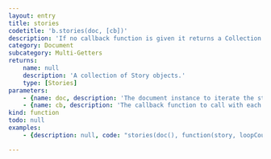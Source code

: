 ```yaml
---
layout: entry
title: stories
codetitle: 'b.stories(doc, [cb])'
description: 'If no callback function is given it returns a Collection of items otherwise calls the given callback function with each story of the given document.'
category: Document
subcategory: Multi-Getters
returns:
    name: null
    description: 'A collection of Story objects.'
    type: [Stories]
parameters:
    - {name: doc, description: 'The document instance to iterate the stories in', optional: false, type: [Document]}
    - {name: cb, description: 'The callback function to call with each story. When this function returns false the loop stops. Passed arguments: story, loopCount.', optional: true, type: [Function]}
kind: function
todo: null
examples:
    - {description: null, code: "stories(doc(), function(story, loopCount){\n  println(\"Number of words in each Story:\");\n  println(story.words.length);\n});"}

---
```

